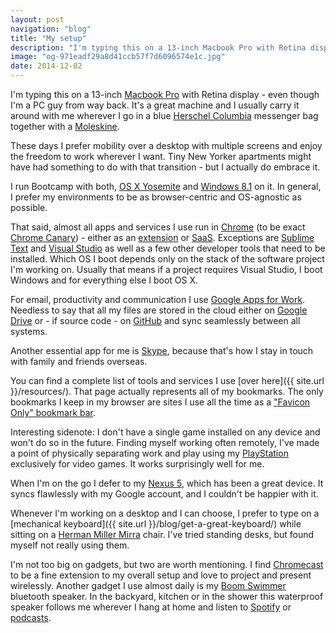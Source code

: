 ```yaml
---
layout: post
navigation: "blog"
title: "My setup"
description: "I'm typing this on a 13-inch Macbook Pro with Retina display - even though I'm a PC guy from way back. It's a great machine and I usually carry it around with me wherever I go in a blue Herschel Columbia messenger bag together with a Moleskine."
image: "og-971eadf29a8d41ccb57f7d6096574e1c.jpg"
date: 2014-12-02
---
```


I'm typing this on a 13-inch <a target="_blank" href="http://www.apple.com/macbook-pro/">Macbook Pro</a> with Retina display - even though I'm a PC guy from way back. It's a great machine and I usually carry it around with me wherever I go in a blue <a target="_blank" href="http://shop.herschelsupply.com/collections/messenger-bags/products/columbia-messenger-navy">Herschel Columbia</a> messenger bag together with a <a target="_blank" href="http://www.amazon.com/gp/product/8883701038/ref=as_li_tl?ie=UTF8&camp=1789&creative=390957&creativeASIN=8883701038&linkCode=as2&tag=martinbuberl-20&linkId=D3VWLWQSOGFKSPRT">Moleskine</a>.

These days I prefer mobility over a desktop with multiple screens and enjoy the freedom to work wherever I want. Tiny New Yorker apartments might have had something to do with that transition - but I actually do embrace it.

I run Bootcamp with both, <a target="_blank" href="http://en.wikipedia.org/wiki/OS_X_Yosemite">OS X Yosemite</a> and <a target="_blank" href="http://en.wikipedia.org/wiki/Windows_8.1">Windows 8.1</a> on it. In general, I prefer my environments to be as browser-centric and OS-agnostic as possible.

That said, almost all apps and services I use run in <a target="_blank" href="http://www.google.com/chrome/">Chrome</a> (to be exact <a target="_blank" href="https://www.google.com/chrome/browser/canary.html">Chrome Canary</a>) - either as an <a target="_blank" href="https://chrome.google.com/webstore/category/extensions">extension</a> or <a target="_blank" href="http://en.wikipedia.org/wiki/Software_as_a_service">SaaS</a>. Exceptions are <a target="_blank" href="http://www.sublimetext.com/">Sublime Text</a> and <a target="_blank" href="http://www.visualstudio.com/">Visual Studio</a> as well as a few other developer tools that need to be installed. Which OS I boot depends only on the stack of the software project I'm working on. Usually that means if a project requires Visual Studio, I boot Windows and for everything else I boot OS X.

For email, productivity and communication I use <a target="_blank" href="http://goo.gl/xfPFhk">Google Apps for Work</a>. Needless to say that all my files are stored in the cloud either on <a target="_blank" href="http://goo.gl/xfPFhk">Google Drive</a> or - if source code - on <a target="_blank" href="https://github.com/">GitHub</a> and sync seamlessly between all systems.

Another essential app for me is <a target="_blank" href="http://www.skype.com/">Skype</a>, because that's how I stay in touch with family and friends overseas.

You can find a complete list of tools and services I use [over here]({{ site.url }}/resources/). That page actually represents all of my bookmarks. The only bookmarks I keep in my browser are sites I use all the time as a <a target="_blank" href="https://twitter.com/martinbuberl/status/539582495545909250">"Favicon Only" bookmark bar</a>.

Interesting sidenote: I don't have a single game installed on any device and won't do so in the future. Finding myself working often remotely, I've made a point of physically separating work and play using my <a target="_blank" href="http://www.playstation.com/">PlayStation</a> exclusively for video games. It works surprisingly well for me.

When I'm on the go I defer to my <a target="_blank" href="http://www.google.com/nexus/5/">Nexus 5</a>, which has been a great device. It syncs flawlessly with my Google account, and I couldn't be happier with it.

Whenever I'm working on a desktop and I can choose, I prefer to type on a [mechanical keyboard]({{ site.url }}/blog/get-a-great-keyboard/) while sitting on a <a target="_blank" href="http://www.amazon.com/gp/product/B0002K11BK/ref=as_li_tl?ie=UTF8&camp=1789&creative=390957&creativeASIN=B0002K11BK&linkCode=as2&tag=martinbuberl-20&linkId=FYRT3ZUQ7X2M5HXA">Herman Miller Mirra</a> chair. I've tried standing desks, but found myself not really using them.

I'm not too big on gadgets, but two are worth mentioning. I find <a target="_blank" href="http://www.amazon.com/gp/product/B00DR0PDNE/ref=as_li_tl?ie=UTF8&camp=1789&creative=390957&creativeASIN=B00DR0PDNE&linkCode=as2&tag=martinbuberl-20&linkId=VSUFVRR5I5UFZ2H2">Chromecast</a> to be a fine extension to my overall setup and love to project and present wirelessly. Another gadget I use almost daily is my <a target="_blank" href="http://www.amazon.com/gp/product/B00F51C6S8/ref=as_li_tl?ie=UTF8&camp=1789&creative=390957&creativeASIN=B00F51C6S8&linkCode=as2&tag=martinbuberl-20&linkId=7XBLVUG2EE5FHZXT">Boom Swimmer</a> bluetooth speaker. In the backyard, kitchen or in the shower this waterproof speaker follows me wherever I hang at home and listen to <a target="_blank" href="https://www.spotify.com/">Spotify</a> or <a target="_blank" href="http://serialpodcast.org/">podcasts</a>.